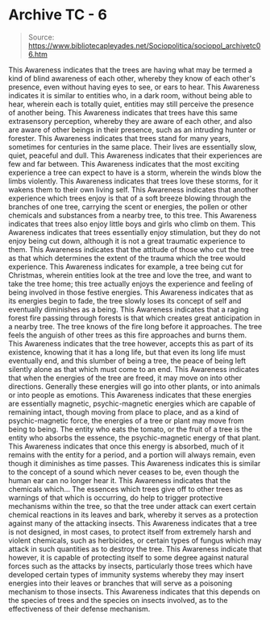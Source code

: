 # Archive TC - 6

> Source: https://www.bibliotecapleyades.net/Sociopolitica/sociopol_archivetc06.htm

This Awareness indicates that the trees are having what may be
termed a kind of blind awareness of each other, whereby they know of
each other's presence, even without having eyes to see, or ears to
hear. This Awareness indicates it is similar to entities who, in a
dark room, without being able to hear, wherein each is totally
quiet, entities may still perceive the presence of another being.
This Awareness indicates that trees have this same extrasensory
perception, whereby they are aware of each other, and also are aware
of other beings in their presence, such as an intruding hunter or
forester.
This Awareness indicates that trees stand for many years, sometimes
for centuries in the same place. Their lives are essentially slow,
quiet, peaceful and dull. This Awareness indicates that their
experiences are few and far between. This Awareness indicates that
the most exciting experience a tree can expect to have is a storm,
wherein the winds blow the limbs violently.
This Awareness indicates
that trees love these storms, for it wakens them to their own living
self. This Awareness indicates that another experience which trees
enjoy is that of a soft breeze blowing through the branches of one
tree, carrying the scent or energies, the pollen or other chemicals
and substances from a nearby tree, to this tree.
This Awareness indicates that trees also enjoy little boys and girls
who climb on them. This Awareness indicates that trees essentially
enjoy stimulation, but they do not enjoy being cut down, although it
is not a great traumatic experience to them. This Awareness
indicates that the attitude of those who cut the tree as that which
determines the extent of the trauma which the tree would experience.
This Awareness indicates for example, a tree being cut for
Christmas, wherein entities look at the tree and love the tree, and
want to take the tree home; this tree actually enjoys the experience
and feeling of being involved in those festive energies.
This Awareness indicates that as its energies begin to fade, the
tree slowly loses its concept of self and eventually diminishes as a
being. This Awareness indicates that a raging forest fire passing
through forests is that which creates great anticipation in a nearby
tree. The tree knows of the fire long before it approaches. The tree
feels the anguish of other trees as this fire approaches and burns
them.
This Awareness indicates that the tree however, accepts this
as part of its existence, knowing that it has a long life, but that
even its long life must eventually end, and this slumber of being a
tree, the peace of being left silently alone as that which must come
to an end.
This Awareness indicates that when the energies of the tree are
freed, it may move on into other directions. Generally these
energies will go into other plants, or into animals or into people
as emotions.
This Awareness indicates that these energies are
essentially magnetic, psychic-magnetic energies which are capable of
remaining intact, though moving from place to place, and as a kind
of psychic-magnetic force, the energies of a tree or plant may move
from being to being. The entity who eats the tomato, or the fruit of
a tree is the entity who absorbs the essence, the psychic-magnetic
energy of that plant.
This Awareness indicates that once this energy is absorbed, much of
it remains with the entity for a period, and a portion will always
remain, even though it diminishes as time passes. This Awareness
indicates this is similar to the concept of a sound which never
ceases to be, even though the human ear can no longer hear it.
This
Awareness indicates that the chemicals which... The essences which
trees give off to other trees as warnings of that which is
occurring, do help to trigger protective mechanisms within the tree,
so that the tree under attack can exert certain chemical reactions
in its leaves and bark, whereby it serves as a protection against
many of the attacking insects.
This Awareness indicates that a tree
is not designed, in most cases, to protect itself from extremely
harsh and violent chemicals, such as herbicides, or certain types of
fungus which may attack in such quantities as to destroy the tree.
This Awareness indicate that however, it is capable of protecting
itself to some degree against natural forces such as the attacks by
insects, particularly those trees which have developed certain types
of immunity systems whereby they may insert energies into their
leaves or branches that will serve as a poisoning mechanism to those
insects.
This Awareness indicates that this depends on the species
of trees and the species on insects involved, as to the
effectiveness of their defense mechanism.
